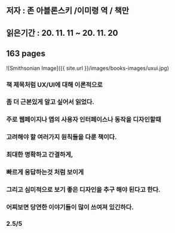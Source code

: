 ## 저자 : 존 아블론스키 /이미령 역 / 책만

## 읽은기간 : 20. 11. 11 ~ 20. 11. 20

## 163 pages

![Smithsonian Image]({{ site.url }}/images/books-images/uxui.jpg)

### 책 제목처럼 UX/UI에 대해 이론적으로

### 좀 더 근본있게 알고 싶어서 읽었다.

### 주로 웹페이지나 앱의 사용자 인터페이스나 동작을 디자인할때

### 고려해야 할 여러가지 원칙들을 다룬 책이다.

### 최대한 명확하고 간결하게,

### 빠르게 응답하는것 처럼 보이게

### 그리고 심미적으로 보기 좋은 디자인을 추구 해야 된다고 한다.

### 어찌보면 당연한 이야기들이 많이 쓰여져 있긴하다.

### 2.5/5

